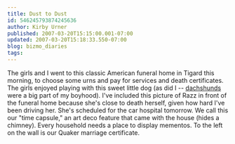 ```yaml
---
title: Dust to Dust
id: 546245793874245636
author: Kirby Urner
published: 2007-03-20T15:15:00.001-07:00
updated: 2007-03-20T15:18:33.550-07:00
blog: bizmo_diaries
tags: 
---
```


[](https://blogger.googleusercontent.com/img/b/R29vZ2xl/AVvXsEhJgBlvNnbsFC1vhUG0V6tdSgKJaN8C3AOqbMLKjx7MNpD3Gxn-7I8nNi0kiqkqtYkniBjO9DnzvcgRCo_VnqkjZn2WnkU9jCvt4sFqqfALsEeHKqUTmAbLlI-F9s8CXL6W1qWO/s1600-h/funeral.jpg)The girls and I went to this classic American funeral home in Tigard this morning, to choose some urns and pay for services and death certificates.[](https://blogger.googleusercontent.com/img/b/R29vZ2xl/AVvXsEgIp57PHM7HLc7QTbS1cY6uZgsP-dVBjpoqtrDJ7rYTQr8NlCYbfWtNzUN7F4H6wEPq4QZZw8BANwwjDE1QQCaPIowbUIDI4RUXiEteM6UcJtRru3ObJ8AZJdNZ47D7MCJ74kUZ/s1600-h/inside.jpg) The girls enjoyed playing with this sweet little dog (as did I -- [dachshunds](http://en.wikipedia.org/wiki/Dachshund) were a big part of my boyhood).[](https://blogger.googleusercontent.com/img/b/R29vZ2xl/AVvXsEjmoHpvkgx_Rvmuu1M8gcYWGiZNBAY2SiiUfxK2nu61bRtvED9VfstpjfezBSYB4ELxrKGOD71A-j9XigkbyRf2DguzkgfwNW_3SACmBdS-FEfT9ImxYN64hBBIGL07MNWxOmq2/s1600-h/P3200037.JPG) I've included this picture of Razz in front of the funeral home because she's close to death herself, given how hard I've been driving her. She's scheduled for the car hospital tomorrow.[](https://blogger.googleusercontent.com/img/b/R29vZ2xl/AVvXsEgGOLOLtkmBqv6pMmFhEcsmHyyZ4G8FfrDw3Atcx_hOoETQW0swpU46HLzSuetWSQ7BIk3CHaBZoMsbAqi-2fP0A1J9e9g-tE52ZP1R7MGrwlNqdK4HTCYV1eYCwAPAZO77ve2E/s1600-h/timecapsule.jpg) We call this our "time capsule," an art deco feature that came with the house (hides a chimney). Every household needs a place to display mementos. To the left on the wall is our Quaker marriage certificate.